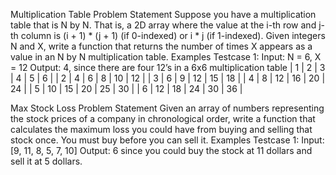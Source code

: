 Multiplication Table
Problem Statement
Suppose you have a multiplication table that is N by N. That is, a 2D array where the value at the i-th row and j-th column is (i + 1) * (j + 1) (if 0-indexed) or i * j (if 1-indexed).
Given integers N and X, write a function that returns the number of times X appears as a value in an N by N multiplication table.
Examples
Testcase 1:
             Input: N = 6, X = 12
             Output: 4, since there are four 12’s in a 6x6 multiplication table
| 1 |  2 |  3 |  4 |  5 |  6 |
| 2 |  4 |  6 |  8 | 10 | 12 |
| 3 |  6 |  9 | 12 | 15 | 18 |
| 4 |  8 | 12 | 16 | 20 | 24 |
| 5 | 10 | 15 | 20 | 25 | 30 |
| 6 | 12 | 18 | 24 | 30 | 36 |



Max Stock Loss
Problem Statement
Given an array of numbers representing the stock prices of a company in chronological order, write a function that calculates the maximum loss you could have from buying and selling that stock once. You must buy before you can sell it.
Examples
Testcase 1:
             Input: [9, 11, 8, 5, 7, 10]
Output: 6 since you could buy the stock at 11 dollars and sell it at 5 dollars.